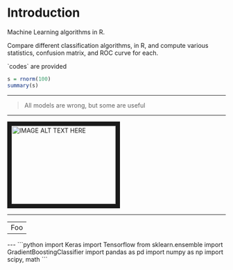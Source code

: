 # Introduction
Machine Learning algorithms in R.
<p>
Compare different classification algorithms, in R, and compute various statistics, confusion matrix, and ROC curve for each. 
</p>
`codes` are provided 

```R
s = rnorm(100)
summary(s)
```
---

> All models are wrong, but some are useful

---

<a href="https://www.youtube.com/watch?v=gcLSI3oyqhs&t=3s
" target="_blank"><img src="http://img.youtube.com/vi/YOUTUBE_VIDEO_ID_HERE/0.jpg" 
alt="IMAGE ALT TEXT HERE" width="240" height="180" border="10" /></a>

---

<table>
    <tr>
        <td>Foo</td>
    </tr>
</table>
---
```python
import Keras
import Tensorflow
from sklearn.ensemble import GradientBoostingClassifier
import pandas as pd
import numpy as np
import scipy, math
```

